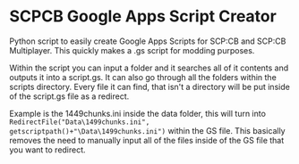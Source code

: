 # SCPCB Google Apps Script Creator
Python script to easily create Google Apps Scripts for SCP:CB and SCP:CB Multiplayer.
This quickly makes a .gs script for modding purposes.

Within the script you can input a folder and it searches all of it contents and outputs it into a script.gs. It can also go through all the folders within the scripts directory. Every file it can find, that isn't a directory will be put inside of the script.gs file as a redirect.

Example is the 1449chunks.ini inside the data folder, this will turn into 
`RedirectFile("Data\1499chunks.ini", getscriptpath()+"\Data\1499chunks.ini")` within the GS file.
This basically removes the need to manually input all of the files inside of the GS file that you want to redirect.
